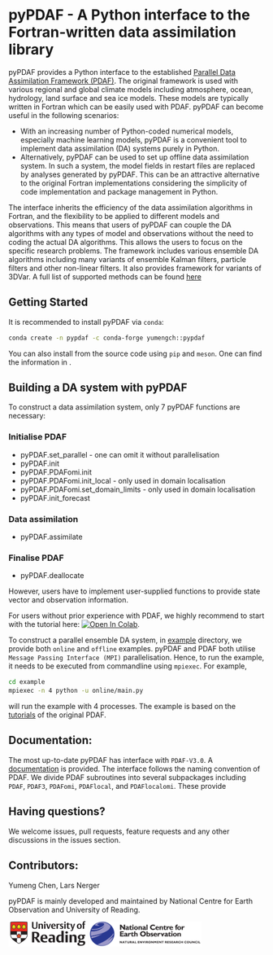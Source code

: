 # pyPDAF - A Python interface to the Fortran-written data assimilation library

pyPDAF provides a Python interface to the established
[Parallel Data Assimilation Framework (PDAF)](https://pdaf.awi.de/trac/wiki).
The original framework is used with various regional and global
climate models including atmosphere, ocean, hydrology, land surface
and sea ice models. These models are typically written in Fortran
which can be easily used with PDAF. pyPDAF can become useful
in the following scenarios:
- With an increasing number of Python-coded numerical models,
  especially machine learning models, pyPDAF is a convenient tool
  to implement data assimilation (DA) systems purely in Python.
- Alternatively, pyPDAF can be used to set up offline
  data assimilation system. In such a system, the model fields in
  restart files are replaced by analyses generated by pyPDAF.
  This can be an attractive alternative to the original Fortran
  implementations considering the simplicity of code implementation
  and package management in Python.

The interface inherits the efficiency of the data assimilation
algorithms in Fortran, and the flexibility to be applied to different
models and observations. This means that users of pyPDAF can couple
the DA algorithms with any types of model and observations without
the need to coding the actual DA algorithms. This allows the users
to focus on the specific research problems. The framework includes
various ensemble DA algorithms including many variants of ensemble
Kalman filters, particle filters and other non-linear filters.
It also provides framework for variants of 3DVar. A full list of
supported methods can be found
[here](https://pdaf.awi.de/trac/wiki/AvailableOptionsforInitPDAF)

## Getting Started
It is recommended to install pyPDAF via `conda`:
```bash
conda create -n pypdaf -c conda-forge yumengch::pypdaf
```
You can also install from the source code using `pip` and `meson`. One can
find the information in .

## Building a DA system with pyPDAF
To construct a data assimilation system, only 7 pyPDAF functions are necessary:
### Initialise PDAF
  - pyPDAF.set_parallel - one can omit it without parallelisation
  - pyPDAF.init
  - pyPDAF.PDAFomi.init
  - pyPDAF.PDAFomi.init_local - only used in domain localisation
  - pyPDAF.PDAFomi.set_domain_limits - only used in domain localisation
  - pyPDAF.init_forecast

### Data assimilation
  - pyPDAF.assimilate

### Finalise PDAF
  - pyPDAF.deallocate

However, users have to implement user-supplied functions to provide state vector
and observation information.

For users without prior experience with PDAF, we highly recommend to
start with the tutorial here:
[![Open In Colab](https://colab.research.google.com/assets/colab-badge.svg)](https://colab.research.google.com/github/yumengch/pyPDAF/).

To construct a parallel ensemble DA system,
in [example](example) directory, we provide both `online`
and `offline` examples.
pyPDAF and PDAF both utilise `Message Passing Interface (MPI)`
parallelisation. Hence, to run the example, it needs to be executed
from commandline using `mpiexec`. For example,
```bash
cd example
mpiexec -n 4 python -u online/main.py
```
will run the example with 4 processes.
The example is based on
the [tutorials](http://pdaf.awi.de/trac/wiki/FirstSteps) of the original PDAF.


## Documentation:
The most up-to-date pyPDAF has interface with ```PDAF-V3.0```.
A [documentation](https://yumengch.github.io/pyPDAF/index.html) is provided.
The interface follows the naming convention of PDAF. We divide PDAF subroutines
into several subpackages including `PDAF`, `PDAF3`, `PDAFomi`, `PDAFlocal`, and
`PDAFlocalomi`. These provide


## Having questions?
We welcome issues, pull requests, feature requests and any other discussions in the issues section.

## Contributors:
Yumeng Chen, Lars Nerger

pyPDAF is mainly developed and maintained by National Centre for Earth Observation and University of Reading.

<img src="https://github.com/nansencenter/DAPPER/blob/master/docs/imgs/UoR-logo.png?raw=true" height="50" /> <img src="https://github.com/nansencenter/DAPPER/blob/master/docs/imgs/nceologo1000.png?raw=true" height="50">
